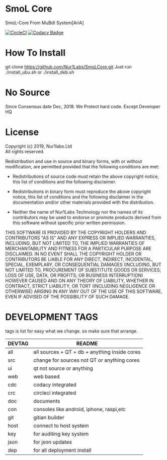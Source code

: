 SmoL Core
=====================================

SmoL-Core From MuBdI System[AriA]

[![CircleCI](https://circleci.com/bb/nur1labs/fruit.svg?style=svg)](https://circleci.com/bb/nur1labs/fruit) [![Codacy Badge](https://api.codacy.com/project/badge/Grade/9e99e924592842379d7ccf99a989a4a7)](https://www.codacy.com?utm_source=git@bitbucket.org&amp;utm_medium=referral&amp;utm_content=nur1labs/fruit&amp;utm_campaign=Badge_Grade)

# How To Install #
git clone https://github.com/Nur1Labs/SmoLCore.git
Just run ./install_ubu.sh or ./install_deb.sh

# No Source #
Since Consensus date Dec, 2018. We Protect hard code. Except Developer HQ

# License ##

Copyright (c) 2019, Nur1labs.Ltd  
All rights reserved.

Redistribution and use in source and binary forms, with or without
modification, are permitted provided that the following conditions are met:

*   Redistributions of source code must retain the above copyright notice, this
    list of conditions and the following disclaimer.

*   Redistributions in binary form must reproduce the above copyright notice,
    this list of conditions and the following disclaimer in the documentation
    and/or other materials provided with the distribution.

*   Neither the name of Nur1Labs Technology nor the names of its
    contributors may be used to endorse or promote products derived from
    this software without specific prior written permission.

THIS SOFTWARE IS PROVIDED BY THE COPYRIGHT HOLDERS AND CONTRIBUTORS "AS IS"
AND ANY EXPRESS OR IMPLIED WARRANTIES, INCLUDING, BUT NOT LIMITED TO, THE
IMPLIED WARRANTIES OF MERCHANTABILITY AND FITNESS FOR A PARTICULAR PURPOSE ARE
DISCLAIMED. IN NO EVENT SHALL THE COPYRIGHT HOLDER OR CONTRIBUTORS BE LIABLE
FOR ANY DIRECT, INDIRECT, INCIDENTAL, SPECIAL, EXEMPLARY, OR CONSEQUENTIAL
DAMAGES (INCLUDING, BUT NOT LIMITED TO, PROCUREMENT OF SUBSTITUTE GOODS OR
SERVICES; LOSS OF USE, DATA, OR PROFITS; OR BUSINESS INTERRUPTION) HOWEVER
CAUSED AND ON ANY THEORY OF LIABILITY, WHETHER IN CONTRACT, STRICT LIABILITY,
OR TORT (INCLUDING NEGLIGENCE OR OTHERWISE) ARISING IN ANY WAY OUT OF THE USE
OF THIS SOFTWARE, EVEN IF ADVISED OF THE POSSIBILITY OF SUCH DAMAGE.

# DEVELOPMENT TAGS ##

tags is list for easy what we change. so make sure that arrange.

| DEVTAG | README                                        |
| ------ | --------------------------------------------- |
| all    | all sources + QT + db + anything inside cores |
| src    | change for sources not QT or anything cores   |
| ui     | qt not source or anything                     |
| web    | web based                                     |
| cdc    | codacy integrated                             |
| crc    | circleci integrated                           |
| doc    | documents                                     |
| con    | consoles like android, iphone, raspi,etc      |
| git    | gitian builder                                |
| host   | connect to host system                        |
| key    | for auditing key system						 |
| json   | for json updates								 |
| dep    | for all deployment install                    |
